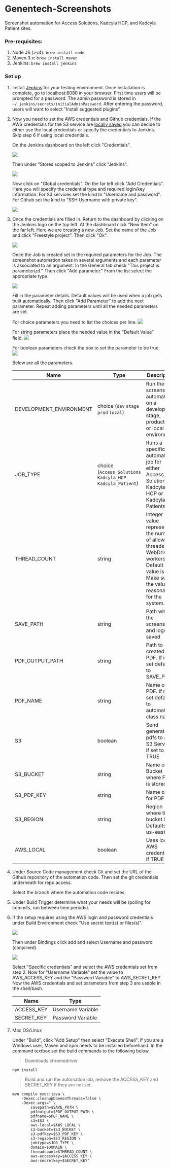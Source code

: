 # Genentech-Screenshots
Screenshot automation for Access Solutions, Kadcyla HCP, and Kadcyla Patient sites.

### Pre-requisites:
1) Node JS (>v4): `brew install node`
2) Maven 3.x: `brew install maven`
3) Jenkins: `brew install jenkins`

### Set up

1. Install [Jenkins](https://jenkins.io/download/) for your testing environment. Once installation is complete, go to localhost:8080 in your browser. First time users will be prompted for a password. The admin password is stored in `~/.jenkins/secrets/initialAdminPassword`. After entering the password, users will want to select "Install suggested plugins"

2. Now you need to set the AWS credentials and Github credentials. If the AWS credentials for the S3 service are [locally saved](http://docs.aws.amazon.com/sdk-for-java/v1/developer-guide/setup-credentials.html#setup-credentials-setting) you can decide to either use the local credentials or specify the credentials to Jenkins. Skip step 6 if using local credentials. 

   On the Jenkins dashboard on the left click "Credentials".

   ![](./readmepics/credentials.png) 

   Then under "Stores scoped to Jenkins" click "Jenkins". 
   
   ![](./readmepics/scope.png)

   Now click on "Global credentials". On the far left click "Add Credentials". Here you will specify the credential type and required login/key information. For S3 services set the kind to "Username and password". For Github set the kind to "SSH Username with private key".
   
   ![](./readmepics/set_credentials.png)

3. Once the credentials are filled in. Return to the dashboard by clicking on the Jenkins logo on the top left. At the dashboard click "New Item" on the far left. Here we are creating a new Job. Set the name of the Job and click "Freestyle project". Then click "Ok". 

   ![](readmepics/job.png)

   Once the Job is created set in the required parameters for the Job. The screenshot automation takes in several arguments and each parameter is associated to an argument. In the General tab check "This project is parameterizd." Then click "Add parameter." From the list select the appropriate type.
   
   ![](./readmepics/set_params.png)
   
   Fill in the parameter details. Default values will be used when a job gets built automatically. Then click "Add Parameter" to add the next parameter. Repeat adding parameters until all the needed parameters are set. 
   
   For choice parameters you need to list the choices per line.
   ![](./readmepics/domain.png)
   
   For string parameters place the needed value in the "Default Value" field.
   ![](./readmepics/threads.png)
   
   For boolean parameters check the box to set the parameter to be true.
   ![](./readmepics/aws_local.png)

   Below are all the parameters.

   |  Name            |  Type |Description | 
   | -------------    | --- |--- |
   | DEVELOPMENT_ENVIRONMENT | choice (`dev` `stage` `prod` `local`)  | Run the screenshot automation on a developer, stage, production, or local environment | 
   | JOB_TYPE | choice (`Access_Solutions` `Kadcyla_HCP` `Kadcyla_Patient`)| Runs a specific automation job for either Access Solutions, Kadcyla HCP or Kadcyla Patients
   | THREAD_COUNT | string | Integer value representing the number of allowed threads of WebDriver workers. Default value is 1. Make sure the value is reasonable for the system. | 
   | SAVE_PATH         | string |Path where the screenshots and logs are saved |
   | PDF_OUTPUT_PATH  | string |Path to created PDF. If not set defaults to SAVE_PATH | 
   | PDF_NAME         | string |Name of PDF. If not set defaults to automation class name|
   | S3               | boolean |Send generated pdfs to an S3 Service if set to TRUE| 
   | S3_BUCKET        | string |Name of Bucket where PDF is stored |
   | S3_PDF_KEY       | string |Name of key for PDF |
   | S3_REGION        | string |Region where the bucket is at. Defaults to us-east-1 |
   | AWS_LOCAL        | boolean |Uses local AWS credentials if TRUE |

4. Under Source Code management check Git and set the URL of the Github repository of the automation code. Then set the git credentials underneath for repo access. 

   Select the branch where the automation code resides.

5. Under Build Trigger determine what your needs will be (polling for commits, run between time periods).

6. If the setup requires using the AWS login and password credentials under Build Environment check "Use secret text(s) or files(s)". 
   
   ![](./readmepics/secret.png) 

   Then under Bindings click add and select Username and password (conjoined). 
   
   ![](readmepics/binding.png)

   Select "Specific credentials" and select the AWS credentials set from step 2. Now for "Username Variable" set the value to AWS_ACCESS_KEY and the "Password Variable" to AWS_SECRET_KEY.
   Now the AWS credentials and set parameters from step 3 are usable in the shell/bash.
   
   | Name | Type |
   | --- | --- |
   | ACCESS_KEY | Username Variable |
   | SECRET_KEY | Password Variable |

7. Mac OS/Linux
   
   Under "Build", click "Add Setup" then select "Execute Shell". If you are a Windows user, Maven and npm needs to be installed beforehand.
   In the command textbox set the build commands to the following below.
   
   > Downloads chromedriver
   ```
   npm install
   ```
   > Build and run the automation job, remove the ACCESS_KEY and SECRET_KEY if they are not set. 
   ```
   mvn compile exec:java \
       -Dexec.cleanupDaemonThreads=false \
       -Dexec.args=" \
           savepath=$SAVE_PATH \
           pdfoutput=$PDF_OUTPUT_PATH \ 
           pdfname=$PDF_NAME \
           s3=$S3 \
           aws-local=$AWS_LOCAL \ 
           s3-bucket=$S3_BUCKET \
           s3-pdfkey=$S3_PDF_KEY \
           s3-region=$S3_REGION \
           jobtype=$JOB_TYPE \
           domain=$DOMAIN \
           threadcount=$THREAD_COUNT \
           aws-accesskey=$ACCESS_KEY \
           aws-secretkey=$SECRET_KEY" 
   ```
